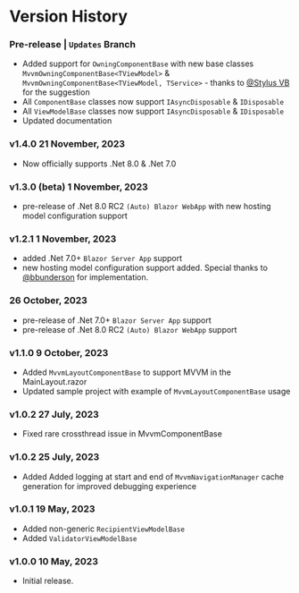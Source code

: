 ﻿# Version History

### Pre-release | `Updates` Branch

* Added support for `OwningComponentBase` with new base classes `MvvmOwningComponentBase<TViewModel>` &amp; `MvvmOwningComponentBase<TViewModel, TService>` - thanks to [@Stylus VB](https://www.codeproject.com/script/Membership/View.aspx?mid=6021896) for the suggestion
* All `ComponentBase` classes now support `IAsyncDisposable` & `IDisposable`
* All `ViewModelBase` classes now support `IAsyncDisposable` & `IDisposable`
* Updated documentation

### v1.4.0 21 November, 2023

* Now officially supports .Net 8.0 & .Net 7.0

### v1.3.0 (beta) 1 November, 2023

* pre-release of .Net 8.0 RC2 `(Auto) Blazor WebApp` with new hosting model configuration support

### v1.2.1 1 November, 2023

* added .Net 7.0+ `Blazor Server App` support
* new hosting model configuration support added. Special thanks to [@bbunderson](https://github.com/bbunderson) for implementation.

### 26 October, 2023

* pre-release of .Net 7.0+ `Blazor Server App` support
* pre-release of .Net 8.0 RC2 `(Auto) Blazor WebApp` support

### v1.1.0 9 October, 2023

* Added `MvvmLayoutComponentBase` to support MVVM in the MainLayout.razor
* Updated sample project with example of `MvvmLayoutComponentBase` usage

### v1.0.2 27 July, 2023

* Fixed rare crossthread issue in MvvmComponentBase

### v1.0.2 25 July, 2023

* Added Added logging at start and end of `MvvmNavigationManager` cache generation for improved debugging experience

### v1.0.1 19 May, 2023

* Added non-generic `RecipientViewModelBase`
* Added `ValidatorViewModelBase`

### v1.0.0 10 May, 2023

* Initial release.